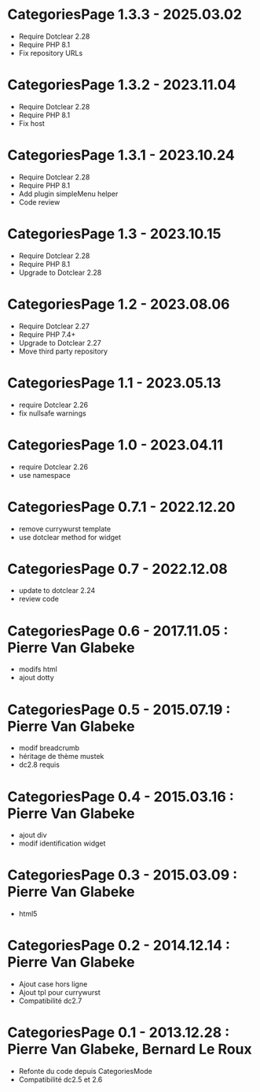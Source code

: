 CategoriesPage 1.3.3 - 2025.03.02
===========================================================
* Require Dotclear 2.28
* Require PHP 8.1
* Fix repository URLs

CategoriesPage 1.3.2 - 2023.11.04
===========================================================
* Require Dotclear 2.28
* Require PHP 8.1
* Fix host

CategoriesPage 1.3.1 - 2023.10.24
===========================================================
* Require Dotclear 2.28
* Require PHP 8.1
* Add plugin simpleMenu helper
* Code review

CategoriesPage 1.3 - 2023.10.15
===========================================================
* Require Dotclear 2.28
* Require PHP 8.1
* Upgrade to Dotclear 2.28

CategoriesPage 1.2 - 2023.08.06
===========================================================
* Require Dotclear 2.27
* Require PHP 7.4+
* Upgrade to Dotclear 2.27
* Move third party repository

CategoriesPage 1.1 - 2023.05.13
===========================================================
* require Dotclear 2.26
* fix nullsafe warnings

CategoriesPage 1.0 - 2023.04.11
===========================================================
* require Dotclear 2.26
* use namespace

CategoriesPage 0.7.1 - 2022.12.20
===========================================================
* remove currywurst template
* use dotclear method for widget

CategoriesPage 0.7 - 2022.12.08
===========================================================
* update to dotclear 2.24
* review code

CategoriesPage 0.6 - 2017.11.05 : Pierre Van Glabeke
===========================================================
* modifs html
* ajout dotty

CategoriesPage 0.5 - 2015.07.19 : Pierre Van Glabeke
===========================================================
* modif breadcrumb
* héritage de thème mustek
* dc2.8 requis

CategoriesPage 0.4 - 2015.03.16 : Pierre Van Glabeke
===========================================================
* ajout div
* modif identification widget

CategoriesPage 0.3 - 2015.03.09 : Pierre Van Glabeke
===========================================================
* html5

CategoriesPage 0.2 - 2014.12.14 : Pierre Van Glabeke
===========================================================
* Ajout case hors ligne
* Ajout tpl pour currywurst
* Compatibilité dc2.7

CategoriesPage 0.1 - 2013.12.28 : Pierre Van Glabeke, Bernard Le Roux
===========================================================
* Refonte du code depuis CategoriesMode
* Compatibilité dc2.5 et 2.6